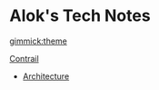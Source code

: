 # Alok's Tech Notes 

[gimmick:theme](readable)

[Contrail]()

  * [Architecture](contrail/contrail-architecture.md)


